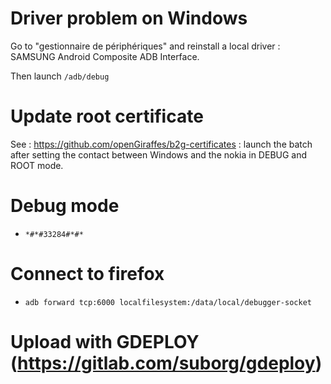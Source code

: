 # Driver problem on Windows

Go to "gestionnaire de périphériques" and reinstall a local driver : SAMSUNG Android Composite ADB Interface.

Then launch `/adb/debug`

# Update root certificate

See : https://github.com/openGiraffes/b2g-certificates : launch the batch after setting the contact between Windows and the nokia in DEBUG and ROOT mode.


# Debug mode
- `*#*#33284#*#*`

# Connect to firefox
- `adb forward tcp:6000 localfilesystem:/data/local/debugger-socket`

# Upload with GDEPLOY (https://gitlab.com/suborg/gdeploy)
